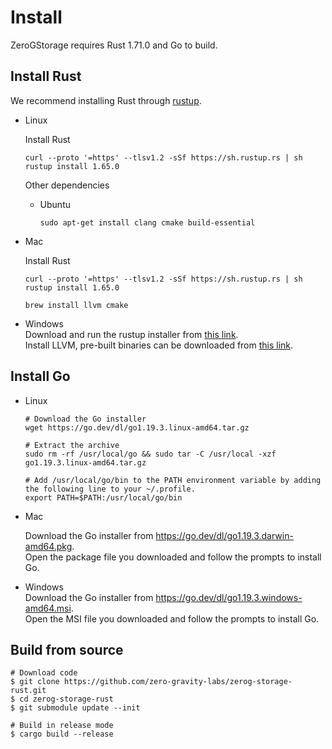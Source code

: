 # Install
ZeroGStorage requires Rust 1.71.0 and Go to build.

## Install Rust

We recommend installing Rust through [rustup](https://www.rustup.rs/).

* Linux

    Install Rust
    ```shell
    curl --proto '=https' --tlsv1.2 -sSf https://sh.rustup.rs | sh
    rustup install 1.65.0
    ```

    Other dependencies
    * Ubuntu
        ```shell
        sudo apt-get install clang cmake build-essential
        ```

* Mac

    Install Rust
    ```shell
    curl --proto '=https' --tlsv1.2 -sSf https://sh.rustup.rs | sh
    rustup install 1.65.0
    ```

    ```shell
    brew install llvm cmake
    ```

* Windows  
    Download and run the rustup installer from [this link](https://static.rust-lang.org/rustup/dist/i686-pc-windows-gnu/rustup-init.exe).  
    Install LLVM, pre-built binaries can be downloaded from [this link](https://releases.llvm.org/download.html).

## Install Go
* Linux
    ```shell
    # Download the Go installer
    wget https://go.dev/dl/go1.19.3.linux-amd64.tar.gz

    # Extract the archive
    sudo rm -rf /usr/local/go && sudo tar -C /usr/local -xzf go1.19.3.linux-amd64.tar.gz

    # Add /usr/local/go/bin to the PATH environment variable by adding the following line to your ~/.profile.
    export PATH=$PATH:/usr/local/go/bin
    ```

* Mac

    Download the Go installer from https://go.dev/dl/go1.19.3.darwin-amd64.pkg.  
    Open the package file you downloaded and follow the prompts to install Go.

* Windows  
    Download the Go installer from https://go.dev/dl/go1.19.3.windows-amd64.msi.  
    Open the MSI file you downloaded and follow the prompts to install Go.


## Build from source
```shell
# Download code
$ git clone https://github.com/zero-gravity-labs/zerog-storage-rust.git
$ cd zerog-storage-rust
$ git submodule update --init

# Build in release mode
$ cargo build --release
```
